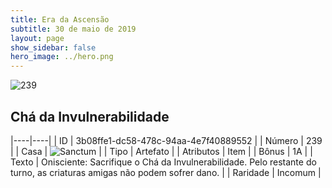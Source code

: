 ```yaml
---
title: Era da Ascensão
subtitle: 30 de maio de 2019
layout: page
show_sidebar: false
hero_image: ../hero.png
---
```


![239](https://cdn.keyforgegame.com/media/card_front/pt/435_239_FR8WVJGXX2HW_pt.png)

## Chá da Invulnerabilidade

|----|----|
| ID | 3b08ffe1-dc58-478c-94aa-4e7f40889552 |
| Número | 239 |
| Casa | ![Sanctum](https://archonarcana.com/images/thumb/c/c7/Sanctum.png/22px-Sanctum.png "Santuário") |
| Tipo | Artefato |
| Atributos | Item |
| Bônus | 1A |
| Texto | Onisciente: Sacrifique o Chá da Invulnerabilidade. Pelo restante do turno, as criaturas amigas não podem sofrer dano. |
| Raridade | Incomum |
